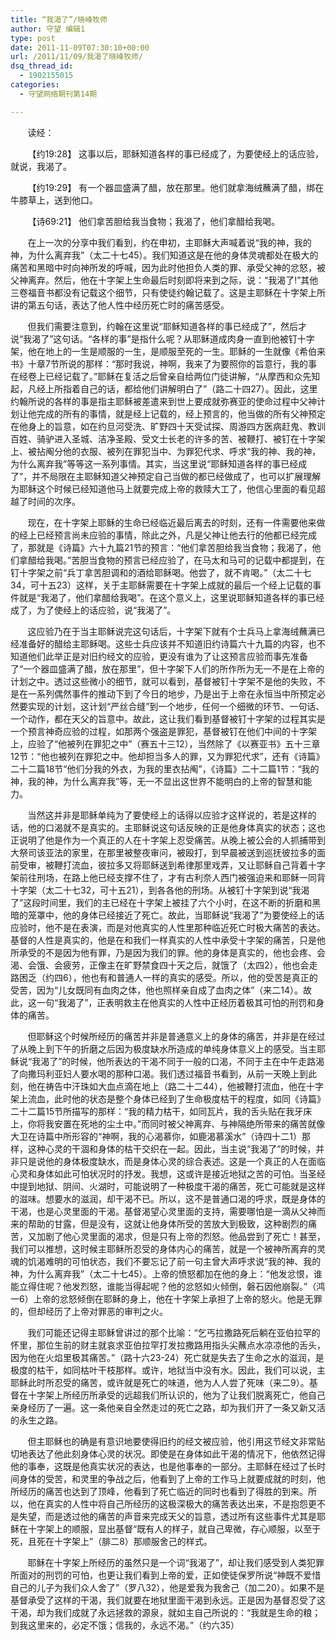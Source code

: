 ```yaml
---
title: “我渴了”/晓峰牧师
author: 守望 编辑1
type: post
date: 2011-11-09T07:30:10+00:00
url: /2011/11/09/我渴了晓峰牧师/
dsq_thread_id:
  - 1902155015
categories:
  - 守望网络期刊第14期

---
```

<p style="text-align: left;" align="center">
         读经：
</p>

       【约19:28】 这事以后，耶稣知道各样的事已经成了，为要使经上的话应验，就说，我渴了。

       【约19:29】 有一个器皿盛满了醋，放在那里。他们就拿海绒蘸满了醋，绑在牛膝草上，送到他口。

       【诗69:21】 他们拿苦胆给我当食物；我渴了，他们拿醋给我喝。<!--more-->

       在上一次的分享中我们看到，约在申初，主耶稣大声喊着说“我的神，我的神，为什么离弃我”（太二十七45）。我们知道这是在他的身体灵魂都处在极大的痛苦和黑暗中时向神所发的呼喊，因为此时他担负人类的罪、承受父神的忿怒，被父神离弃。然后，他在十字架上生命最后时刻即将来到之际，说：“我渴了!”其他三卷福音书都没有记载这个细节，只有使徒约翰记载了。这是主耶稣在十字架上所讲的第五句话，表达了他人性中经历死亡时的痛苦感受。

       但我们需要注意到，约翰在这里说“耶稣知道各样的事已经成了”，然后才说“我渴了”这句话。“各样的事”是指什么呢？从耶稣道成肉身一直到他被钉十字架，他在地上的一生是顺服的一生，是顺服至死的一生。耶稣的一生就像《希伯来书》十章7节所说的那样：“那时我说，神啊，我来了为要照你的旨意行，我的事在经卷上已经记载了。”耶稣在复活之后曾亲自给两位门徒讲解，“从摩西和众先知起，凡经上所指着自己的话，都给他们讲解明白了”（路二十四27）。因此，这里约翰所说的各样的事是指主耶稣被差遣来到世上要成就弥赛亚的使命过程中父神计划让他完成的所有的事情，就是经上记载的，经上预言的，他当做的所有父神预定在他身上的旨意，如在约旦河受洗、旷野四十天受试探、周游四方医病赶鬼、教训百姓、骑驴进入圣城、洁净圣殿、受文士长老的许多的苦、被鞭打、被钉在十字架上、被拈阄分他的衣服、被列在罪犯当中、为罪犯代求、呼求“我的神、我的神，为什么离弃我”等等这一系列事情。其实，当这里说“耶稣知道各样的事已经成了”，并不局限在主耶稣知道父神预定自己当做的都已经做成了，也可以扩展理解为耶稣这个时候已经知道他马上就要完成上帝的救赎大工了，他信心里面的看见超越了时间的次序。

       现在，在十字架上耶稣的生命已经临近最后离去的时刻，还有一件需要他来做的经上已经预言尚未应验的事情，除此之外，凡是父神让他去行的他都已经完成了，那就是《诗篇》六十九篇21节的预言：“他们拿苦胆给我当食物；我渴了，他们拿醋给我喝。”苦胆当食物的预言已经应验了，在马太和马可的记载中都提到，在钉十字架之前“兵丁拿苦胆调和的酒给耶稣喝。他尝了，就不肯喝。”（太二十七34，可十五23）这样，关于主耶稣需要在十字架上成就的最后一个经上记载的事件就是“我渴了，他们拿醋给我喝”。在这个意义上，这里说耶稣知道各样的事已经成了，为了使经上的话应验，说“我渴了”。

       这应验乃在于当主耶稣说完这句话后，十字架下就有个士兵马上拿海绒蘸满已经准备好的醋给主耶稣喝。这些士兵应该并不知道旧约诗篇六十九篇的内容，也不知道他们此举正是对旧约经文的应验，更没有谁为了让这预言应验而事先准备了“一个器皿盛满了醋，放在那里”，但十字架下人们的所作所为无一不是在上帝的计划之中。透过这些微小的细节，就可以看到，基督被钉十字架不是他的失败，不是在一系列偶然事件的推动下到了今日的地步，乃是出于上帝在永恒当中所预定必然要实现的计划，这计划“严丝合缝”到一个地步，任何一个细微的环节、一句话、一个动作，都在天父的旨意中。故此，这让我们看到基督被钉十字架的过程其实是一个预言神奇应验的过程，如那两个强盗是罪犯，基督被钉在他们中间的十字架上，应验了“他被列在罪犯之中”（赛五十三12），当然除了《以赛亚书》五十三章12节：“他也被列在罪犯之中。他却担当多人的罪，又为罪犯代求”，还有《诗篇》二十二篇18节“他们分我的外衣，为我的里衣拈阄”，《诗篇》二十二篇1节：“我的神，我的神，为什么离弃我”等，无一不显出这世界不能明白的上帝的智慧和能力。

       当然这并非是耶稣单纯为了要使经上的话得以应验才这样说的，若是这样的话，他的口渴就不是真实的。主耶稣说这句话反映的正是他身体真实的状态；这也正说明了他是作为一个真正的人在十字架上忍受痛苦。从晚上被公会的人抓捕带到大祭司该亚法的家里，在那里被整夜审问，被殴打，到早晨被送到巡抚彼拉多的面前受审，被鞭打流血，彼拉多又将耶稣送到希律那里戏弄，又让耶稣自己背着十字架前往刑场，在路上他已经支撑不住了，才有古利奈人西门被强迫来和耶稣一同背十字架（太二十七32，可十五21），到各各他的刑场。从被钉十字架到说“我渴了”这段时间里，我们的主已经在十字架上被挂了六个小时，在这不断的折磨和黑暗的笼罩中，他的身体已经接近了死亡。故此，当耶稣说“我渴了”为要使经上的话应验时，他不是在表演，而是对他真实的人性里那种临近死亡时极大痛苦的表达。基督的人性是真实的，他是在和我们一样真实的人性中承受十字架的痛苦，只是他所承受的不是因为他有罪，乃是因为我们的罪。他的身体是真实的，他也会疼、会渴、会饿、会疲劳，正像主在旷野禁食四十天之后，就饿了（太四2），他也会走路困乏（约四6），他也有和普通人一样的真实的感受。所以，他的受苦是真正的受苦，因为“儿女既同有血肉之体，他也照样亲自成了血肉之体”（来二14）。故此，这一句“我渴了”，正表明救主在他真实的人性中正经历着极其可怕的刑罚和身体的痛苦。

       但耶稣这个时候所经历的痛苦并非是普通意义上的身体的痛苦，并非是在经过了从晚上到下午的折磨之后因为极度缺水所造成的单纯身体意义上的感受。当主耶稣说“我渴了”的时候，他所表达的干渴不同于一般的口渴，不同于主在中午走路渴了向撒玛利亚妇人要水喝的那种口渴。我们透过福音书看到，从前一天晚上到此刻，他在祷告中汗珠如大血点滴在地上（路二十二44），他被鞭打流血，他在十字架上流血，此时他的状态是整个身体已经到了生命极度枯干的程度，如同《诗篇》二十二篇15节所描写的那样：“我的精力枯干，如同瓦片，我的舌头贴在我牙床上，你将我安置在死地的尘土中。”而同时被父神离弃、与神隔绝所带来的痛苦就像大卫在诗篇中所形容的“神啊，我的心渴慕你，如鹿渴慕溪水”（诗四十二1）那样，这种心灵的干涸和身体的枯干交织在一起。因此，当主说“我渴了”的时候，并非只是说他的身体极度缺水，而是身体心灵的综合表述。这是一个真正的人在面临心灵和身体如此可怕状况时的抒发。我想，这或许是接近地狱之苦的可怕。当圣经中提到地狱、阴间、火湖时，可能说明了一种极度干渴的痛苦，死亡可能就是这样的滋味。想要水的滋润，却干渴不已。所以，这不是普通口渴的呼求，既是身体的干渴，也是心灵里面的干渴。基督渴望心灵里面的支持，需要哪怕是一滴从父神而来的帮助的甘露，但是没有，这就让他身体所受的苦放大到极致，这种剧烈的痛苦，又加剧了他心灵里面的渴求，但是只有上帝的烈怒。他品尝到了死亡！甚至，我们可以推想，这时候主耶稣所忍受的身体内心的痛苦，就是一个被神所离弃的灵魂的饥渴难明的可怕状态，我们不要忘记了前一句主曾大声呼求说“我的神、我的神，为什么离弃我”（太二十七45）。上帝的愤怒都加在他的身上：“他发忿恨，谁能立得住呢？他发烈怒，谁能当得起呢？他的忿怒如火倾倒，磐石因他崩裂。”（鸿一6）上帝的忿怒倾倒在耶稣的身上，他在十字架上承担了上帝的怒火。他是无罪的，但却经历了上帝对罪恶的审判之火。

       我们可能还记得主耶稣曾讲过的那个比喻：“乞丐拉撒路死后躺在亚伯拉罕的怀里，那位生前的财主就哀求亚伯拉罕打发拉撒路用指头尖蘸点水凉凉他的舌头，因为他在火焰里极其痛苦。”（路十六23-24）死亡就是失去了生命之水的滋润，是极度的枯干，如同枯叶干枝那样。或许，地狱当中没有水。因此，我们可以说，主耶稣此时所忍受的痛苦，或许就是死亡的味道，他为人人尝了死味（来二9）。基督在十字架上所经历所承受的远超我们所认识的，他为了让我们脱离死亡，他自己亲身经历了一遍。这一条他亲自全然走过的死亡之路，却为我们开了一条又新又活的永生之路。

       但主耶稣也的确是有意识地要使得旧约的经文被应验，他引用这节经文非常贴切地表达了他此刻身体心灵的状况。即使是在身体如此干渴的情况下，他依然记得他的事奉，这既是他真实状况的表达，也是他事奉的一部分。主耶稣在经过了长时间身体的受苦，和灵里的争战之后，他看到了上帝的工作马上就要成就的时刻，他所经历的痛苦也达到了顶峰，他看到了死亡临近的同时也看到了得胜的到来。所以，他在真实的人性中将自己所经历的这极深极大的痛苦表达出来，不是抱怨更不是失望，而是透过他的痛苦的声音来完成天父的旨意，透过所有这些事件尤其是耶稣在十字架上的顺服，显出基督“既有人的样子，就自己卑微，存心顺服，以至于死，且死在十字架上”（腓二8）那顺服舍己的样式。

       耶稣在十字架上所经历的虽然只是一个词“我渴了”，却让我们感受到人类犯罪所面对的刑罚的可怕，也更让我们看到上帝的爱，正如使徒保罗所说“神既不爱惜自己的儿子为我们众人舍了”（罗八32），他是爱我为我舍己（加二20）。如果不是基督承受了这样的干渴，我们就要在地狱里面干渴到永远。正是因为基督忍受了这干渴，却为我们成就了永远拯救的源泉，就如主自己所说的：“我就是生命的粮；到我这里来的，必定不饿；信我的，永远不渴。”（约六35）